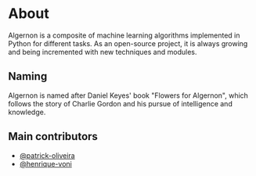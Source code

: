 # About
Algernon is a composite of machine learning algorithms implemented in Python for different tasks. As an open-source project, it is always growing and being incremented with new techniques and modules.

## Naming

Algernon is named after Daniel Keyes' book "Flowers for Algernon", which follows the story of Charlie Gordon and his pursue of intelligence and knowledge.

## Main contributors

 - [@patrick-oliveira](https://github.com/patrick-oliveira)
 - [@henrique-voni](https://github.com/henrique-voni)
